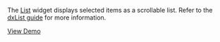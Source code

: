 The [List](/api-reference/10%20UI%20Widgets/dxList '/Documentation/ApiReference/UI_Widgets/dxList/') widget displays selected items as a scrollable list. Refer to the [dxList guide](/concepts/10%20UI%20Widgets/20%20UI%20Widgets%20-%20Deep%20Dive/dxList '/Documentation/Guide/UI_Widgets/UI_Widgets_-_Deep_Dive/dxList/') for more information.

<a href="http://js.devexpress.com/Demos/WidgetsGallery/#demo/actionsandlistslistlistlisteditingandapi/" class="button orange small fix-width-155" style="margin-right: 20px;" target="_blank">View Demo</a>